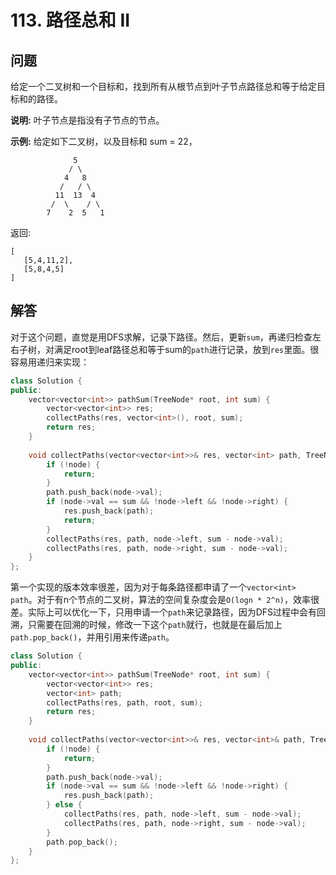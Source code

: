 # 113. 路径总和 II

## 问题
给定一个二叉树和一个目标和，找到所有从根节点到叶子节点路径总和等于给定目标和的路径。

**说明:** 叶子节点是指没有子节点的节点。

**示例:**
给定如下二叉树，以及目标和 sum = 22，
```
              5
             / \
            4   8
           /   / \
          11  13  4
         /  \    / \
        7    2  5   1
```
返回:
```
[
   [5,4,11,2],
   [5,8,4,5]
]
```

## 解答
对于这个问题，直觉是用DFS求解，记录下路径。然后，更新`sum`，再递归检查左右子树，对满足root到leaf路径总和等于sum的`path`进行记录，放到`res`里面。很容易用递归来实现：
```C++
class Solution {
public:
    vector<vector<int>> pathSum(TreeNode* root, int sum) {
        vector<vector<int>> res;
        collectPaths(res, vector<int>(), root, sum);
        return res;
    }
    
    void collectPaths(vector<vector<int>>& res, vector<int> path, TreeNode* node, int sum) {
        if (!node) {
            return;
        }
        path.push_back(node->val);
        if (node->val == sum && !node->left && !node->right) {
            res.push_back(path);
            return;
        }
        collectPaths(res, path, node->left, sum - node->val);
        collectPaths(res, path, node->right, sum - node->val);
    }
};
```

第一个实现的版本效率很差，因为对于每条路径都申请了一个`vector<int> path`。对于有n个节点的二叉树，算法的空间复杂度会是`O(logn * 2^n)`，效率很差。实际上可以优化一下，只用申请一个`path`来记录路径，因为DFS过程中会有回溯，只需要在回溯的时候，修改一下这个`path`就行，也就是在最后加上`path.pop_back()`，并用引用来传递`path`。

```C++
class Solution {
public:
    vector<vector<int>> pathSum(TreeNode* root, int sum) {
        vector<vector<int>> res;
        vector<int> path;
        collectPaths(res, path, root, sum);
        return res;
    }
    
    void collectPaths(vector<vector<int>>& res, vector<int>& path, TreeNode* node, int sum) {
        if (!node) {
            return;
        }
        path.push_back(node->val);
        if (node->val == sum && !node->left && !node->right) {
            res.push_back(path);
        } else {
            collectPaths(res, path, node->left, sum - node->val);
            collectPaths(res, path, node->right, sum - node->val);
        }
        path.pop_back();
    }
};
```